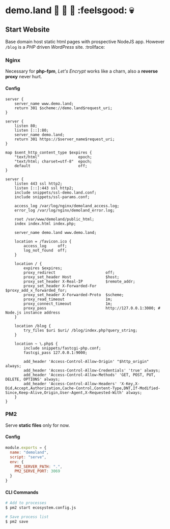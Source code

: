 #  demo.land :see_no_evil: :hear_no_evil: :speak_no_evil: :feelsgood:  :skull:

## Start Website

Base domain host static html pages with prospective NodeJS app. However `/blog` is a _PHP_ driven _WordPress_ site. :trollface:

### Nginx

Necessary for **php-fpm**, _Let's Encrypt_ works like a charn, also a **reverse proxy** never hurt.

#### Config
```nginx
server {
    server_name www.demo.land;
    return 301 $scheme://demo.land$request_uri;
}

server {
    listen 80;
    listen [::]:80;
    server_name demo.land;
    return 301 https://$server_name$request_uri;
}

map $sent_http_content_type $expires {
    "text/html"                 epoch;
    "text/html; charset=utf-8"  epoch;
    default                     off;
}

server {
    listen 443 ssl http2;
    listen [::]:443 ssl http2;
    include snippets/ssl-demo.land.conf;
    include snippets/ssl-params.conf;

    access_log /var/log/nginx/demoland_access.log;
    error_log /var/log/nginx/demoland_error.log;

    root /var/www/demoland/public_html;
    index index.html index.php;

    server_name demo.land www.demo.land;

    location = /favicon.ico {
        access_log     off;
        log_not_found  off;
    }

    location / {
        expires $expires;
        proxy_redirect                      off;
        proxy_set_header Host               $host;
        proxy_set_header X-Real-IP          $remote_addr;
        proxy_set_header X-Forwarded-For    $proxy_add_x_forwarded_for;
        proxy_set_header X-Forwarded-Proto  $scheme;
        proxy_read_timeout                  1m;
        proxy_connect_timeout               1m;
        proxy_pass                          http://127.0.0.1:3000; # Node.js instance address
    }

    location /blog {
        try_files $uri $uri/ /blog/index.php?query_string;
    }

    location ~ \.php$ {
        include snippets/fastcgi-php.conf;
        fastcgi_pass 127.0.0.1:9000;

        add_header 'Access-Control-Allow-Origin' "$http_origin" always;
        add_header 'Access-Control-Allow-Credentials' 'true' always;
        add_header 'Access-Control-Allow-Methods' 'GET, POST, PUT, DELETE, OPTIONS' always;
        add_header 'Access-Control-Allow-Headers' 'X-Key,X-Did,Accept,Authorization,Cache-Control,Content-Type,DNT,If-Modified-Since,Keep-Alive,Origin,User-Agent,X-Requested-With' always;
    }
}

```

### PM2

Serve **static files** only for now.

#### Config

```js
module.exports = {
  name: "demoland",
  script: "serve",
  env: {
    PM2_SERVER_PATH: ".",
    PM2_SERVE_PORT: 3069
  }
}
```

#### CLI Commands

```bash
# Add to processes
$ pm2 start ecosystem.config.js

# Save process list
$ pm2 save
```

